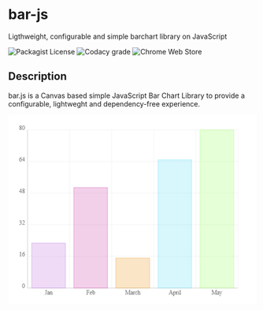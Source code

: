 # bar-js
Ligthweight, configurable and simple barchart library on JavaScript

![Packagist License](https://img.shields.io/packagist/l/doctrine/orm)
![Codacy grade](https://img.shields.io/codacy/grade/e27821fb6289410b8f58338c7e0bc686)
![Chrome Web Store](https://img.shields.io/chrome-web-store/stars/ogffaloegjglncjfehdfplabnoondfjo)

## Description
bar.js is a Canvas based simple JavaScript Bar Chart Library to provide a configurable, lightweght and dependency-free
experience.

![](https://github.com/AleksandrPrime/bar-js/raw/main/bar.png)
